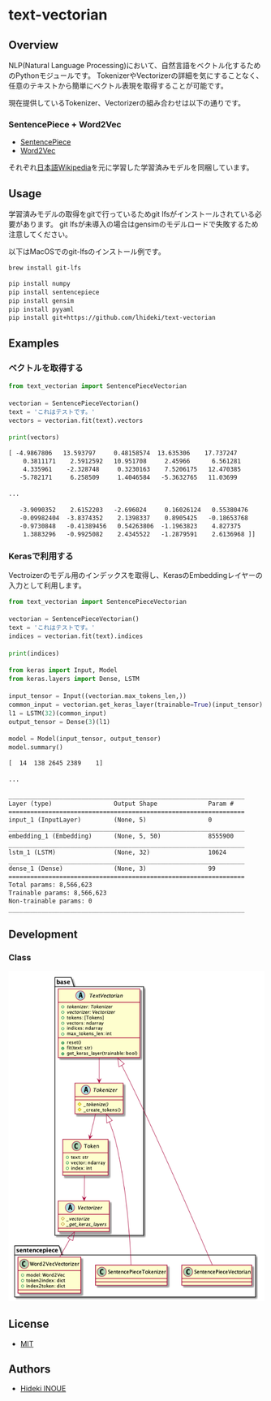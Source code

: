 # text-vectorian

## Overview

NLP(Natural Language Processing)において、自然言語をベクトル化するためのPythonモジュールです。
TokenizerやVectorizerの詳細を気にすることなく、任意のテキストから簡単にベクトル表現を取得することが可能です。

現在提供しているTokenizer、Vectorizerの組み合わせは以下の通りです。

### SentencePiece + Word2Vec

* [SentencePiece](https://github.com/google/sentencepiece)
* [Word2Vec](https://code.google.com/archive/p/word2vec/)

それぞれ[日本語Wikipedia](https://dumps.wikimedia.org/jawiki/)を元に学習した学習済みモデルを同梱しています。

## Usage

学習済みモデルの取得をgitで行っているためgit lfsがインストールされている必要があります。
git lfsが未導入の場合はgensimのモデルロードで失敗するため注意してください。

以下はMacOSでのgit-lfsのインストール例です。

```bash
brew install git-lfs
```

```bash
pip install numpy
pip install sentencepiece
pip install gensim
pip install pyyaml
pip install git+https://github.com/lhideki/text-vectorian
```

## Examples

### ベクトルを取得する

```python
from text_vectorian import SentencePieceVectorian

vectorian = SentencePieceVectorian()
text = 'これはテストです。'
vectors = vectorian.fit(text).vectors

print(vectors)
```

```
[ -4.9867806   13.593797     0.48158574  13.635306    17.737247
    0.3811171    2.5912592   10.951708     2.45966      6.561281
    4.335961    -2.328748     0.3230163    7.5206175   12.470385
   -5.782171     6.258509     1.4046584   -5.3632765   11.03699

...

   -3.9090352    2.6152203   -2.696024     0.16026124   0.55380476
   -0.09982404  -3.8374352    2.1398337    0.8905425   -0.18653768
   -0.9730848   -0.41389456   0.54263806  -1.1963823    4.827375
    1.3883296   -0.9925082    2.4345522   -1.2879591    2.6136968 ]]
```

### Kerasで利用する

Vectroizerのモデル用のインデックスを取得し、KerasのEmbeddingレイヤーの入力として利用します。

```python
from text_vectorian import SentencePieceVectorian

vectorian = SentencePieceVectorian()
text = 'これはテストです。'
indices = vectorian.fit(text).indices

print(indices)

from keras import Input, Model
from keras.layers import Dense, LSTM

input_tensor = Input((vectorian.max_tokens_len,))
common_input = vectorian.get_keras_layer(trainable=True)(input_tensor)
l1 = LSTM(32)(common_input)
output_tensor = Dense(3)(l1)

model = Model(input_tensor, output_tensor)
model.summary()
```

```
[  14  138 2645 2389    1]

...

_________________________________________________________________
Layer (type)                 Output Shape              Param #
=================================================================
input_1 (InputLayer)         (None, 5)                 0
_________________________________________________________________
embedding_1 (Embedding)      (None, 5, 50)             8555900
_________________________________________________________________
lstm_1 (LSTM)                (None, 32)                10624
_________________________________________________________________
dense_1 (Dense)              (None, 3)                 99
=================================================================
Total params: 8,566,623
Trainable params: 8,566,623
Non-trainable params: 0
_________________________________________________________________
```

## Development

### Class

![](docs/class.png)

## License

* [MIT](https://github.com/lhideki/text-vectorian/blob/master/LICENSE)

## Authors

* [Hideki INOUE](https://github.com/lhideki)
